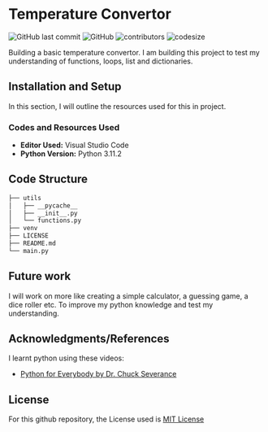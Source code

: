 # Temperature Convertor

![GitHub last commit](https://img.shields.io/github/last-commit/nsikakabasieumoh/temperature_convertor)
![GitHub](https://img.shields.io/github/license/nsikakabasieumoh/temperature_convertor)
![contributors](https://img.shields.io/github/contributors/nsikakabasieumoh/temperature_convertor)
![codesize](https://img.shields.io/github/languages/code-size/nsikakabasieumoh/temperature_convertor)

Building a basic temperature convertor. I am building this project to test my understanding of functions, loops, list and dictionaries.

## Installation and Setup

In this section, I will outline the resources used for this in project.

### Codes and Resources Used

- **Editor Used:**  Visual Studio Code
- **Python Version:** Python 3.11.2

## Code Structure

```bash
├── utils
│   ├── __pycache__
│   ├── __init__.py
│   └── functions.py
├── venv
├── LICENSE
├── README.md
└── main.py
```

## Future work

I will work on more like creating a simple calculator, a guessing game, a dice roller etc. To improve my python knowledge and test my understanding.

## Acknowledgments/References

I learnt python using these videos:

- [Python for Everybody by Dr. Chuck Severance](https://youtu.be/8DvywoWv6fI)

## License

For this github repository, the License used is [MIT License](https://opensource.org/license/mit/)

<!--
## Python Packages Used
- **General Purpose:** General purpose packages like `urllib, os, request`, and many more.

# Data
The very crucial part of any data science project is dataset. Therefore list all the data sources used in the project, including links to the original data, descriptions of the data, and any pre-processing steps that were taken.

# Code Structure

# Results and evaluation
Provide an overview of the results of your project, including any relevant metrics and graphs. Include explanations of any evaluation methodologies and how they were used to assess the quality of the model. You can also make it appealing by including any pictures of your analysis or visualizations.

# Future work
Outline potential future work that can be done to extend the project or improve its functionality. This will help others understand the scope of your project and identify areas where they can contribute.

